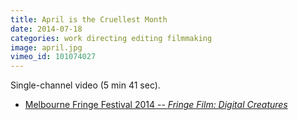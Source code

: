 ```yaml
---
title: April is the Cruellest Month
date: 2014-07-18
categories: work directing editing filmmaking
image: april.jpg
vimeo_id: 101074027
---
```


Single-channel video (5 min 41 sec).

- [Melbourne Fringe Festival 2014 -- _Fringe Film: Digital Creatures_](https://www.melbournefringe.com.au/fringe-festival/fringe-film)
